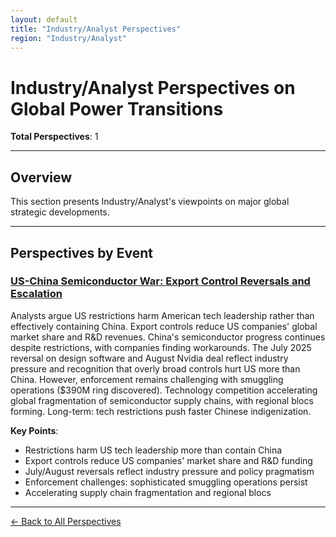 ```yaml
---
layout: default
title: "Industry/Analyst Perspectives"
region: "Industry/Analyst"
---
```


# Industry/Analyst Perspectives on Global Power Transitions

**Total Perspectives**: 1

---

## Overview

This section presents Industry/Analyst's viewpoints on major global strategic developments.

---

## Perspectives by Event

### [US-China Semiconductor War: Export Control Reversals and Escalation](/events/us-china-semiconductor-war-export-control-reversals-and-escalation)

Analysts argue US restrictions harm American tech leadership rather than effectively containing China. Export controls reduce US companies' global market share and R&D revenues. China's semiconductor progress continues despite restrictions, with companies finding workarounds. The July 2025 reversal on design software and August Nvidia deal reflect industry pressure and recognition that overly broad controls hurt US more than China. However, enforcement remains challenging with smuggling operations ($390M ring discovered). Technology competition accelerating global fragmentation of semiconductor supply chains, with regional blocs forming. Long-term: tech restrictions push faster Chinese indigenization.

**Key Points**:
- Restrictions harm US tech leadership more than contain China
- Export controls reduce US companies' market share and R&D funding
- July/August reversals reflect industry pressure and policy pragmatism
- Enforcement challenges: sophisticated smuggling operations persist
- Accelerating supply chain fragmentation and regional blocs

---


[← Back to All Perspectives](/perspectives/)
